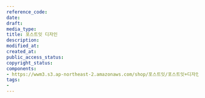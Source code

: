 ```yaml
---
reference_code: 
date: 
draft: 
media_type: 
title: 포스트잇 디자인
description: 
modified_at: 
created_at: 
public_access_status: 
copyright_status: 
components:
- https://wwm3.s3.ap-northeast-2.amazonaws.com/shop/포스트잇/포스트잇+디자인.ai
tags:
- 
---
```

